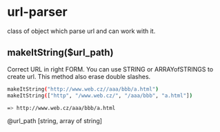 # url-parser
 class of object which parse url and can work with it.



## makeItString($url_path)
Correct URL in right FORM. You can use STRING or ARRAYofSTRINGS to create url.
This method also erase double slashes.

```bash
makeItString("http://www.web.cz//aaa/bbb/a.html")
makeItString(["http", "/www.web.cz/", "/aaa/bbb", "a.html"])

=> http://www.web.cz/aaa/bbb/a.html
```

@url_path [string, array of string]
